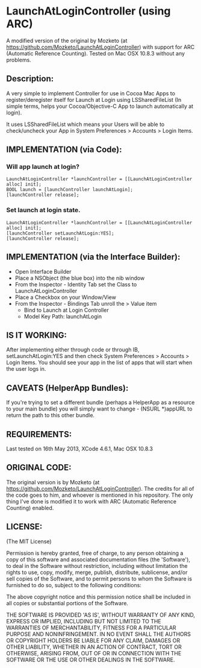 


# LaunchAtLoginController (using ARC)

A modified version of the original by Mozketo (at https://github.com/Mozketo/LaunchAtLoginController) with support for ARC (Automatic Reference Counting). Tested on Mac OSX 10.8.3 without any problems.

## Description:

A very simple to implement Controller for use in Cocoa Mac Apps to register/deregister itself for Launch at Login using LSSharedFileList (In simple terms, helps your Cocoa/Objective-C App to launch automatically at login).

It uses LSSharedFileList which means your Users will be able to check/uncheck your App in System Preferences > Accounts > Login Items.

## IMPLEMENTATION (via Code):

### Will app launch at login?

    LaunchAtLoginController *launchController = [[LaunchAtLoginController alloc] init];
	BOOL launch = [launchController launchAtLogin];
	[launchController release];

### Set launch at login state.

	LaunchAtLoginController *launchController = [[LaunchAtLoginController alloc] init];
	[launchController setLaunchAtLogin:YES];
	[launchController release];

## IMPLEMENTATION (via the Interface Builder):

* Open Interface Builder
* Place a NSObject (the blue box) into the nib window
* From the Inspector - Identity Tab set the Class to LaunchAtLoginController
* Place a Checkbox on your Window/View
* From the Inspector - Bindings Tab unroll the > Value item
  * Bind to Launch at Login Controller
  * Model Key Path: launchAtLogin

## IS IT WORKING:

After implementing either through code or through IB, setLaunchAtLogin:YES and then check System Preferences > Accounts > Login Items. You should see your app in the list of apps that will start when the user logs in.

## CAVEATS (HelperApp Bundles):

If you're trying to set a different bundle (perhaps a HelperApp as a resource to your main bundle) you will simply want to change 
    - (NSURL *)appURL 
to return the path to this other bundle.

## REQUIREMENTS:

Last tested on 16th May 2013, XCode 4.6.1, Mac OSX 10.8.3

## ORIGINAL CODE:

The original version is by Mozketo (at https://github.com/Mozketo/LaunchAtLoginController). The credits for all of the code goes to him, and whoever is mentioned in his repository. The only thing I've done is modified it to work with ARC (Automatic Reference Counting) enabled.

## LICENSE:

(The MIT License)

Permission is hereby granted, free of charge, to any person obtaining
a copy of this software and associated documentation files (the
'Software'), to deal in the Software without restriction, including
without limitation the rights to use, copy, modify, merge, publish,
distribute, sublicense, and/or sell copies of the Software, and to
permit persons to whom the Software is furnished to do so, subject to
the following conditions:

The above copyright notice and this permission notice shall be
included in all copies or substantial portions of the Software.

THE SOFTWARE IS PROVIDED 'AS IS', WITHOUT WARRANTY OF ANY KIND,
EXPRESS OR IMPLIED, INCLUDING BUT NOT LIMITED TO THE WARRANTIES OF
MERCHANTABILITY, FITNESS FOR A PARTICULAR PURPOSE AND NONINFRINGEMENT.
IN NO EVENT SHALL THE AUTHORS OR COPYRIGHT HOLDERS BE LIABLE FOR ANY
CLAIM, DAMAGES OR OTHER LIABILITY, WHETHER IN AN ACTION OF CONTRACT,
TORT OR OTHERWISE, ARISING FROM, OUT OF OR IN CONNECTION WITH THE
SOFTWARE OR THE USE OR OTHER DEALINGS IN THE SOFTWARE.
